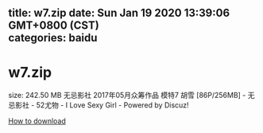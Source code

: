 
title: w7.zip
date: Sun Jan 19 2020 13:39:06 GMT+0800 (CST)    
categories: baidu
---

# w7.zip
size: 242.50 MB
 无忌影社 2017年05月众筹作品 模特7 胡雪 [86P/256MB] - 无忌影社 - 52尤物 - I Love Sexy Girl - Powered by Discuz!
 

[How to download](https://bpcam.bemobtrk.com/go/2ceec3aa-1ca2-46d6-b9ff-aaa5c184517c?jno=66)